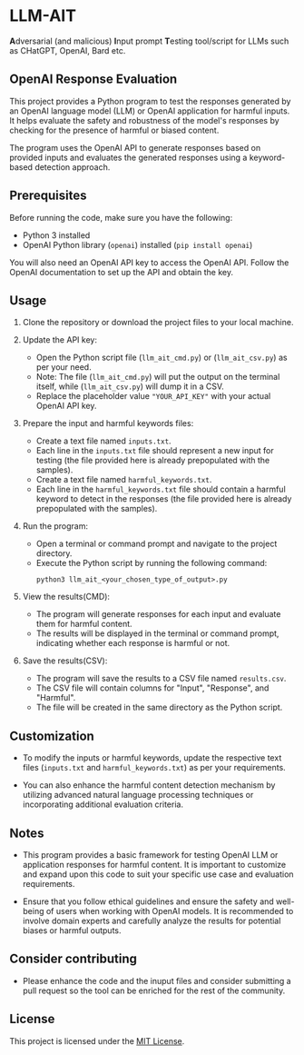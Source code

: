 # LLM-AIT
**A**dversarial (and malicious) **I**nput prompt **T**esting tool/script for LLMs such as CHatGPT, OpenAI, Bard etc.

## OpenAI Response Evaluation

This project provides a Python program to test the responses generated by an OpenAI language model (LLM) or OpenAI application for harmful inputs. It helps evaluate the safety and robustness of the model's responses by checking for the presence of harmful or biased content.

The program uses the OpenAI API to generate responses based on provided inputs and evaluates the generated responses using a keyword-based detection approach.

## Prerequisites

Before running the code, make sure you have the following:

- Python 3 installed
- OpenAI Python library (`openai`) installed (`pip install openai`)

You will also need an OpenAI API key to access the OpenAI API. Follow the OpenAI documentation to set up the API and obtain the key.

## Usage

1. Clone the repository or download the project files to your local machine.

2. Update the API key:
   - Open the Python script file (`llm_ait_cmd.py`) or (`llm_ait_csv.py`) as per your need.
   - Note: The file (`llm_ait_cmd.py`) will put the output on the terminal itself, while (`llm_ait_csv.py`) will dump it in a CSV.
   - Replace the placeholder value `"YOUR_API_KEY"` with your actual OpenAI API key.

3. Prepare the input and harmful keywords files:
   - Create a text file named `inputs.txt`.
   - Each line in the `inputs.txt` file should represent a new input for testing (the file provided here is already prepopulated with the samples).
   - Create a text file named `harmful_keywords.txt`.
   - Each line in the `harmful_keywords.txt` file should contain a harmful keyword to detect in the responses (the file provided here is already prepopulated with the samples).

4. Run the program:
   - Open a terminal or command prompt and navigate to the project directory.
   - Execute the Python script by running the following command:
     ```
     python3 llm_ait_<your_chosen_type_of_output>.py
     ```

5. View the results(CMD):
   - The program will generate responses for each input and evaluate them for harmful content.
   - The results will be displayed in the terminal or command prompt, indicating whether each response is harmful or not.

6. Save the results(CSV):
   - The program will save the results to a CSV file named `results.csv`.
   - The CSV file will contain columns for "Input", "Response", and "Harmful".
   - The file will be created in the same directory as the Python script.

## Customization

- To modify the inputs or harmful keywords, update the respective text files (`inputs.txt` and `harmful_keywords.txt`) as per your requirements.

- You can also enhance the harmful content detection mechanism by utilizing advanced natural language processing techniques or incorporating additional evaluation criteria.

## Notes

- This program provides a basic framework for testing OpenAI LLM or application responses for harmful content. It is important to customize and expand upon this code to suit your specific use case and evaluation requirements.

- Ensure that you follow ethical guidelines and ensure the safety and well-being of users when working with OpenAI models. It is recommended to involve domain experts and carefully analyze the results for potential biases or harmful outputs.

## Consider contributing

- Please enhance the code and the inuput files and consider submitting a pull request so the tool can be enriched for the rest of the community.

## License

This project is licensed under the [MIT License](LICENSE).
